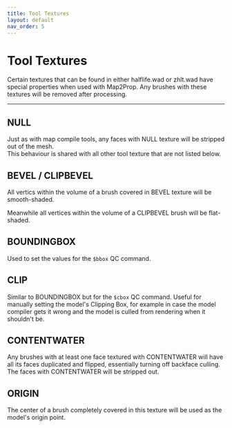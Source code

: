 ```yaml
---
title: Tool Textures
layout: default
nav_order: 5
---
```


# Tool Textures

Certain textures that can be found in either halflife.wad or zhlt.wad have special properties when used with Map2Prop. Any brushes with these textures will be removed after processing.

---

## NULL

Just as with map compile tools, any faces with NULL texture will be stripped out of the mesh.<br />
This behaviour is shared with all other tool texture that are not listed below.

## BEVEL / CLIPBEVEL

All vertics within the volume of a brush covered in BEVEL texture will be smooth-shaded.

Meanwhile all vertices within the volume of a CLIPBEVEL brush will be flat-shaded.

## BOUNDINGBOX

Used to set the values for the `$bbox` QC command.

## CLIP

Similar to BOUNDINGBOX but for the `$cbox` QC command. Useful for manually setting the model's Clipping Box, for example in case the model compiler gets it wrong and the model is culled from rendering when it shouldn't be.

## CONTENTWATER

Any brushes with at least one face textured with CONTENTWATER will have all its faces duplicated and flipped, essentially turning off backface culling.
The faces with CONTENTWATER will be stripped out.

## ORIGIN
The center of a brush completely covered in this texture will be used as the model's origin point.
